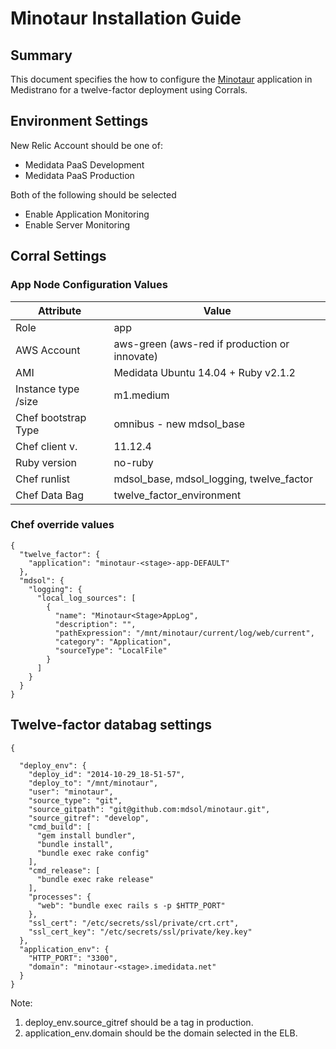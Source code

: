 # Minotaur Installation Guide

## Summary ##

This document specifies the how to configure the [Minotaur](https://github.com/mdsol/minotaur) application in Medistrano for a twelve-factor deployment using Corrals.

## Environment Settings

New Relic Account should be one of:

- Medidata PaaS Development
- Medidata PaaS Production

Both of the following should be selected

- Enable Application Monitoring
- Enable Server Monitoring

## Corral Settings

### App Node Configuration Values
| Attribute           | Value                                                       |
| -------------       | ---------------                                             |
| Role                | app                                                         |
| AWS Account         | aws-green (aws-red if production or innovate)               |
| AMI                 | Medidata Ubuntu 14.04 + Ruby v2.1.2                         |
| Instance type /size | m1.medium                                                    |
| Chef bootstrap Type | omnibus - new mdsol_base                                    |
| Chef client v.      | 11.12.4                                                     |
| Ruby version        | no-ruby                                                     |
| Chef runlist        | mdsol_base, mdsol_logging, twelve_factor                    |
| Chef Data Bag       | twelve_factor_environment                                   |

### Chef override values

```
{
  "twelve_factor": {
    "application": "minotaur-<stage>-app-DEFAULT"
  },
  "mdsol": {
    "logging": {
      "local_log_sources": [
        {
          "name": "Minotaur<Stage>AppLog",
          "description": "",
          "pathExpression": "/mnt/minotaur/current/log/web/current",
          "category": "Application",
          "sourceType": "LocalFile"
        }
      ]
    }
  }
}
```

## Twelve-factor databag settings

```
{

  "deploy_env": {
    "deploy_id": "2014-10-29_18-51-57",
    "deploy_to": "/mnt/minotaur",
    "user": "minotaur",
    "source_type": "git",
    "source_gitpath": "git@github.com:mdsol/minotaur.git",
    "source_gitref": "develop",
    "cmd_build": [
      "gem install bundler",
      "bundle install",
      "bundle exec rake config"
    ],
    "cmd_release": [
      "bundle exec rake release"
    ],
    "processes": {
      "web": "bundle exec rails s -p $HTTP_PORT"
    },
    "ssl_cert": "/etc/secrets/ssl/private/crt.crt",
    "ssl_cert_key": "/etc/secrets/ssl/private/key.key"
  },
  "application_env": {
    "HTTP_PORT": "3300",
    "domain": "minotaur-<stage>.imedidata.net"
  }
}
```

Note:
1) deploy_env.source_gitref should be a tag in production.
2) application_env.domain should be the domain selected in the ELB.

